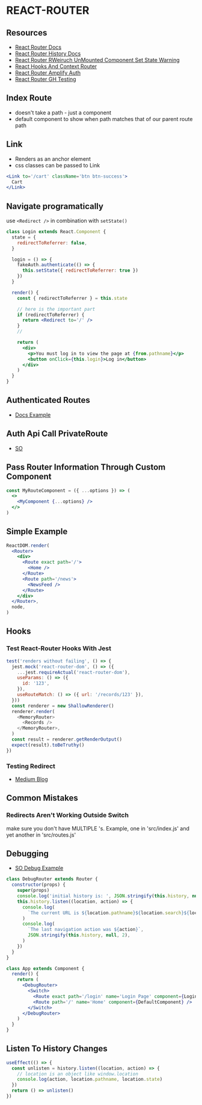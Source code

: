 # REACT-ROUTER

## Resources

- [React Router Docs](https://reacttraining.com/react-router/web/guides/quick-start)
- [React Router History Docs](https://github.com/ReactTraining/history/blob/master/docs/GettingStarted.md)
- [React Router RWeiruch UnMounted Component Set State Warning](https://www.robinwieruch.de/react-warning-cant-call-setstate-on-an-unmounted-component/)
- [React Hooks And Context Router](https://medium.com/trabe/implementing-private-routes-with-react-router-and-hooks-ed38d0cf93d5)
- [React Router Amplify Auth](https://www.rockyourcode.com/custom-react-hook-use-aws-amplify-auth/)
- [React Router GH Testing](https://github.com/ReactTraining/react-router/blob/master/packages/react-router/docs/guides/testing.md)

## Index Route

- doesn't take a path - just a component
- default component to show when path matches that of our parent route path

## Link

- Renders as an <a> anchor element
- css classes can be passed to Link

```jsx
<Link to='/cart' className='btn btn-success'>
  Cart
</Link>
```

## Navigate programatically

use `<Redirect />` in combination with `setState()`

```jsx
class Login extends React.Component {
  state = {
    redirectToReferrer: false,
  }

  login = () => {
    fakeAuth.authenticate(() => {
      this.setState({ redirectToReferrer: true })
    })
  }

  render() {
    const { redirectToReferrer } = this.state

    // here is the important part
    if (redirectToReferrer) {
      return <Redirect to='/' />
    }
    //

    return (
      <div>
        <p>You must log in to view the page at {from.pathname}</p>
        <button onClick={this.login}>Log in</button>
      </div>
    )
  }
}
```

## Authenticated Routes

- [Docs Example](https://reacttraining.com/react-router/web/example/auth-workflow)

## Auth Api Call PrivateRoute

- [SO](https://stackoverflow.com/questions/49309071/react-private-router-with-async-fetch-request)

## Pass Router Information Through Custom Component

```jsx
const MyRouteComponent = ({ ...options }) => (
  <>
    <MyComponent {...options} />
  </>
)
```

## Simple Example

```jsx
ReactDOM.render(
  <Router>
    <div>
      <Route exact path='/'>
        <Home />
      </Route>
      <Route path='/news'>
        <NewsFeed />
      </Route>
    </div>
  </Router>,
  node,
)
```

## Hooks

### Test React-Router Hooks With Jest

```javascript
test('renders without failing', () => {
  jest.mock('react-router-dom', () => ({
    ...jest.requireActual('react-router-dom'),
    useParams: () => ({
      id: '123',
    }),
    useRouteMatch: () => ({ url: '/records/123' }),
  }))
  const renderer = new ShallowRenderer()
  renderer.render(
    <MemoryRouter>
      <Records />
    </MemoryRouter>,
  )
  const result = renderer.getRenderOutput()
  expect(result).toBeTruthy()
})
```

### Testing Redirect

- [Medium Blog](https://medium.com/@the_teacher/how-to-test-redirect-from-react-router-with-rtl-react-test-library-and-jest-242eced1c6b8)

## Common Mistakes

### Redirects Aren't Working Outside Switch

make sure you don't have MULTIPLE <BrowserRouter>'s. Example, one in
'src/index.js' and yet another in 'src/routes.js'

## Debugging

- [SO Debug Example](https://stackoverflow.com/questions/34093913/how-to-debug-react-router)

```jsx
class DebugRouter extends Router {
  constructor(props) {
    super(props)
    console.log('initial history is: ', JSON.stringify(this.history, null, 2))
    this.history.listen((location, action) => {
      console.log(
        `The current URL is ${location.pathname}${location.search}${location.hash}`,
      )
      console.log(
        `The last navigation action was ${action}`,
        JSON.stringify(this.history, null, 2),
      )
    })
  }
}

class App extends Component {
  render() {
    return (
      <DebugRouter>
        <Switch>
          <Route exact path='/login' name='Login Page' component={Login} />
          <Route path='/' name='Home' component={DefaultComponent} />
        </Switch>
      </DebugRouter>
    )
  }
}
```

## Listen To History Changes

```jsx
useEffect(() => {
  const unlisten = history.listen((location, action) => {
    // location is an object like window.location
    console.log(action, location.pathname, location.state)
  })
  return () => unlisten()
})
```
